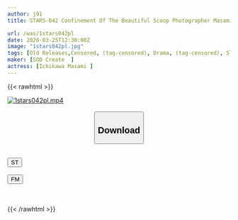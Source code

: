 ```yaml
---
author: j91
title: STARS-042 Confinement Of The Beautiful Scoop Photographer Masami Ichikawa

url: /was/1stars042pl
date: 2020-03-25T12:30:00Z
image: "1stars042pl.jpg"
tags: [Old Releases,Censored, (tag-censored), Drama, (tag-censored), Slender, Solowork]
maker: [SOD Create  ]
actress: [Ichikawa Masami ]
---
```



{{< rawhtml >}}

<div class="video" data-videoid="zDrQdy84YZUYmGO">
    <a href="javascript:;">
        <img src="/was/1stars042pl/1stars042pl.jpg" width="WIDTH" height="HEIGHT" alt="1stars042pl.mp4" loading="lazy">
    </a>
</div>

<script type="text/javascript" src="https://j91.asia/asset/on-demand-st.js"></script>

<br>
  <link rel="stylesheet" href="https://j91.asia/asset/bs5.css">
  
  <center>
  <button class="btn btn-primary" type="button" data-bs-toggle="collapse" data-bs-target=".multi-collapse" aria-expanded="false" aria-controls="multiCollapseExample1 multiCollapseExample2"><h2>Download</h2></button></center>
</p>
<div class="row">
  <div class="col">
    <div class="collapse multi-collapse" id="multiCollapseExample1">
      <div class="card card-body">
	      	      <br>
<div class="buttons">  
<a href="https://streamtape.to/v/zDrQdy84YZUYmGO" target="_blank"><button class="btn-hover color-3"><i class="fa fa-download"></i> ST</button></a></div>
    </div>
  </div>
</div>
  <div class="col">
    <div class="collapse multi-collapse" id="multiCollapseExample2">
      <div class="card card-body">
	      <br>
<div class="buttons">
    <a href="https://filemoon.sx/d/5hg24zltcv5e" target="_blank"><button class="btn-hover color-8"><i class="fa fa-download"></i> FM</button></a></div>
<br><br>
      </div>
    </div>
  </div>
</div>

{{< /rawhtml >}}